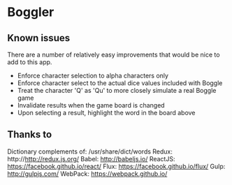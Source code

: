 # Boggler 

## Known issues

There are a number of relatively easy improvements that would be nice to add to this app.

- Enforce character selection to alpha characters only
- Enforce character select to the actual dice values included with Boggle
- Treat the character 'Q' as 'Qu' to more closely simulate a real Boggle game
- Invalidate results when the game board is changed
- Upon selecting a result, highlight the word in the board above

## Thanks to
Dictionary complements of: /usr/share/dict/words
Redux: http://http://redux.js.org/
Babel: http://babeljs.io/
ReactJS: https://facebook.github.io/react/
Flux: https://facebook.github.io/flux/
Gulp: http://gulpjs.com/
WebPack: https://webpack.github.io/


